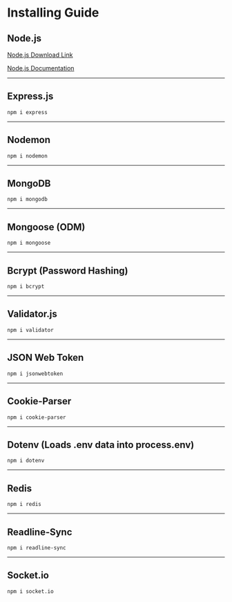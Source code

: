 # Installing Guide

## Node.js

[Node.js Download Link](https://nodejs.org/en/download)

[Node.js Documentation](https://nodejs.org/docs/latest/api/)

---

## Express.js

```
npm i express
```

---

## Nodemon

```
npm i nodemon
```

---

## MongoDB

```
npm i mongodb
```

---

## Mongoose (ODM)

```
npm i mongoose
```

---

## Bcrypt (Password Hashing)

```
npm i bcrypt
```

---

## Validator.js

```
npm i validator
```

---

## JSON Web Token

```
npm i jsonwebtoken
```

---

## Cookie-Parser

```
npm i cookie-parser
```

---

## Dotenv (Loads .env data into process.env)

```
npm i dotenv
```

---

## Redis

```
npm i redis
```

---

## Readline-Sync

```
npm i readline-sync
```

---

## Socket.io

```
npm i socket.io
```
